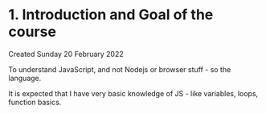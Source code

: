# 1. Introduction and Goal of the course
Created Sunday 20 February 2022

To understand JavaScript, and not Nodejs or browser stuff - so the language.

It is expected that I have very basic knowledge of JS - like variables, loops, function basics.